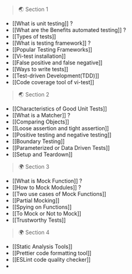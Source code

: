 
>🌏 Section 1

- [[What is unit testing]] ?
- [[What are the Benefits automated testing]] ? 
- [[Types of tests]]  
- [[What is testing framework]] ?
- [[Popular Testing Frameworks]] 
- [[Vi-test installation]]
- [[False positive and false negative]] 
- [[Ways to write tests]]
- [[Test-driven Development(TDD)]]
- [[Code coverage tool of vi-test]]

>🌏 Section 2

- [[Characteristics of Good Unit Tests]]
- [[What is a Matcher]] ?
- [[Comparing Objects]]
- [[Loose assertion and tight assertion]]
- [[Positive testing and negative testing]]
- [[Boundary Testing]]
- [[Parameterized or Data Driven Tests]]
- [[Setup and Teardown]]

> 🌍 Section 3

- [[What is Mock Function]] ?
- [[How to Mock Modules]] ?
- [[Two use cases of Mock Functions]]
- [[Partial Mocking]]
- [[Spying on Functions]]
- [[To Mock or Not to Mock]]
- [[Trustworthy Tests]]

> 🌍 Section 4

-  [[Static Analysis Tools]]
- [[Prettier code formatting tool]]
- [[ESLint code quality checker]]
- 